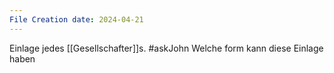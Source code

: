 ```yaml
---
File Creation date: 2024-04-21
---
```

Einlage jedes [[Gesellschafter]]s. #askJohn Welche form kann diese Einlage haben
